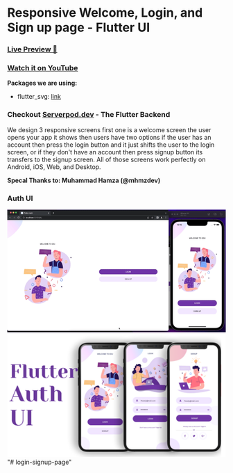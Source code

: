 # Responsive Welcome, Login, and Sign up page - Flutter UI

### [Live Preview 🔴 ](https://abuanwar072.github.io/Welcome-Login-Signup-Page-Flutter/#/)

### [Watch it on YouTube](https://youtu.be/8gJ_WRmxyW0)

**Packages we are using:**

- flutter_svg: [link](https://pub.dev/packages/flutter_svg)

### Checkout [Serverpod.dev](https://cutt.ly/Per1Z7ri) - The Flutter Backend

We design 3 responsive screens first one is a welcome screen the user opens your app it shows then users have two options if the user has an account then press the login button and it just shifts the user to the login screen, or if they don't have an account then press signup button its transfers to the signup screen. All of those screens work perfectly on Android, iOS, Web, and Desktop.

**Specal Thanks to: Muhammad Hamza (@mhmzdev)**

### Auth UI

![Preview UI](/preview.gif)
![App UI](/UI.png)
"# login-signup-page" 
